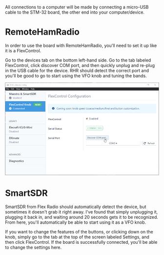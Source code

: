 All connections to a computer will be made by connecting a micro-USB cable to the STM-32 board, the other end into your computer/device.

# RemoteHamRadio

In order to use the board with RemoteHamRadio, you'll need to set it up like it is a FlexControl. 

Go to the devices tab on the bottom left-hand side. Go to the tab labeled FlexControl, click discover COM port, and then quickly unplug and re-plug in the USB cable for the device. RHR should detect the correct port and you'll be good to go to start using the VFO knob and tuning the bands.

![RemoteHamRadio devices panel for FlexControl](/docs/assets/RHR_devices.png)

# SmartSDR

SmartSDR from Flex Radio should automatically detect the device, but sometimes it doesn't grab it right away. I've found that simply unplugging it, plugging it back in, and waiting around 20 seconds gets it to be recognized. From here, you'll automatically be able to start using it as a VFO knob.

If you want to change the features of the buttons, or clicking down on the knob, simply go to the tab at the top of the screen labeled Settings, and then click FlexControl. If the board is successfully connected, you'll be able to change the settings here.
